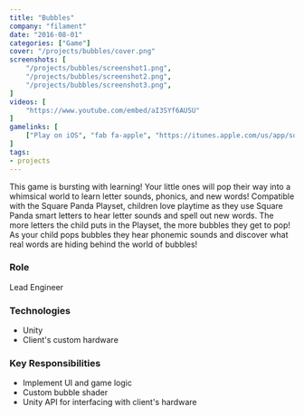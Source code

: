 ```yaml
---
title: "Bubbles"
company: "filament"
date: "2016-08-01"
categories: ["Game"]
cover: "/projects/bubbles/cover.png"
screenshots: [
    "/projects/bubbles/screenshot1.png",
    "/projects/bubbles/screenshot2.png",
    "/projects/bubbles/screenshot3.png",
]
videos: [
    "https://www.youtube.com/embed/aI3SYf6AUSU"
]
gamelinks: [
    ["Play on iOS", "fab fa-apple", "https://itunes.apple.com/us/app/square-panda-bubbles/id1162301083?mt=8"]
]
tags:
- projects
---
```


This game is bursting with learning! Your little ones will pop their way into a whimsical world to learn letter sounds, phonics, and new words! Compatible with the Square Panda Playset, children love playtime as they use Square Panda smart letters to hear letter sounds and spell out new words. The more letters the child puts in the Playset, the more bubbles they get to pop! As your child pops bubbles they hear phonemic sounds and discover what real words are hiding behind the world of bubbles! 

### Role
Lead Engineer

### Technologies
* Unity
* Client's custom hardware

### Key Responsibilities
* Implement UI and game logic
* Custom bubble shader
* Unity API for interfacing with client's hardware